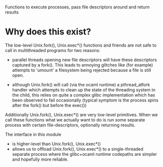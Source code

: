 Functions to execute processes, pass file descriptors around and return results

Why does this exist?
====================


The low-level Unix.fork(), Unix.exec*() functions and friends are not safe to 
call in multithreaded programs for two reasons:

  + parallel threads opening new file descriptors will have these descriptors
    captured by a fork(). This leads to annoying glitches like (for example)
    attempts to 'umount' a filesystem being rejected because a file is still
    open.

  + although Unix.fork() will call (via the ocaml runtime) a pthread_atfork
    handler which attempts to clean up the state of the threading system in
    the child, this relies on quite a complex glibc implementation which has
    been observed to fail occasionally (typical symptom is the process spins
    after the fork() but before the exec())

Additionally Unix.fork(), Unix.exec*() are very low-level primitives. When we
call these functions what we actually want to do is run some separate process
with certain file-descriptors, optionally returning results. 

The interface in this module
    
  + is higher-level than Unix.fork(), Unix.exec*()
  + allows us to offload Unix.fork(), Unix.exec*() to a single-threaded
    separate process where the glibc+ocaml runtime codepaths are simpler and
    hopefully more reliable.
